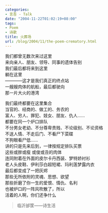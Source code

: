 ```yaml
---
categories:
- 言吾 - Talk
date: "2004-11-22T01:02:19+08:00"
tags:
- Poem
- 诗歌
title: 火葬场
url: /blog/2004/11/the-poem-crematory.html
---
```

我们都曾无数次来过这里  
来向亲人、朋友、领导、同事的遗体告别  
我们最后都将来到这里  
躺在这里  
————这才是我们真正的终点站  
一艘艘肉体的航船，最后都驶向  
那一片大火的港湾  
  
我们最终都要在这里集合  
当官的、经商的、做工的、务农的  
富人、穷人、罪犯、妓女、朋友、仇人……  
都要在同一个炉口排队  
不分男女老幼、不分尊卑贵贱、不论级别、不论资格  
不送人情、不走后门、不看尸下菜碟  
不狗眼看尸低……  
讲的只是先来后到，一律按规定排队买票  
这些或胖或瘦 或俊或丑的肉体  
连同附着在外面的皮尔卡丹西装、梦特娇衬衫  
老人头皮鞋、伊利莎白超短裙、玛利莲梦露内衣  
最后都变成了一把灰烬  
那些无所依附的灵魂、思想、欲望  
那些折磨了你一生的爱恨、情仇、名利  
也被炉口的一阵风吹散了，所以  
活着的人啊，你们还争什么  

> 临沂邰筐——诗生活
